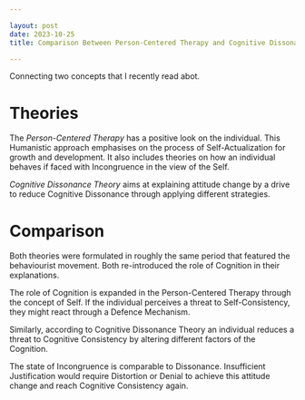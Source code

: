 ```yaml
---

layout: post
date: 2023-10-25
title: Comparison Between Person-Centered Therapy and Cognitive Dissonance Theory

---
```


Connecting two concepts that I recently read abot.

<!--more-->

# Theories

The *Person-Centered Therapy*  has a positive look on the individual. This Humanistic approach emphasises on the process of Self-Actualization for growth and development. It also includes theories on how an individual behaves if faced with Incongruence in the view of the Self.

*Cognitive Dissonance Theory* aims at explaining attitude change by a drive to reduce Cognitive Dissonance through applying different strategies.


# Comparison

Both theories were formulated in roughly the same period that featured the behaviourist movement. Both re-introduced the role of Cognition in their explanations.

The role of Cognition is expanded in the Person-Centered Therapy through the concept of Self. If the individual perceives a threat to Self-Consistency, they might react through a Defence Mechanism. 

Similarly, according to Cognitive Dissonance Theory an individual reduces a threat to Cognitive Consistency by altering different factors of the Cognition.

The state of Incongruence is comparable to Dissonance. Insufficient Justification would require Distortion or Denial to achieve this attitude change and reach Cognitive Consistency again.

